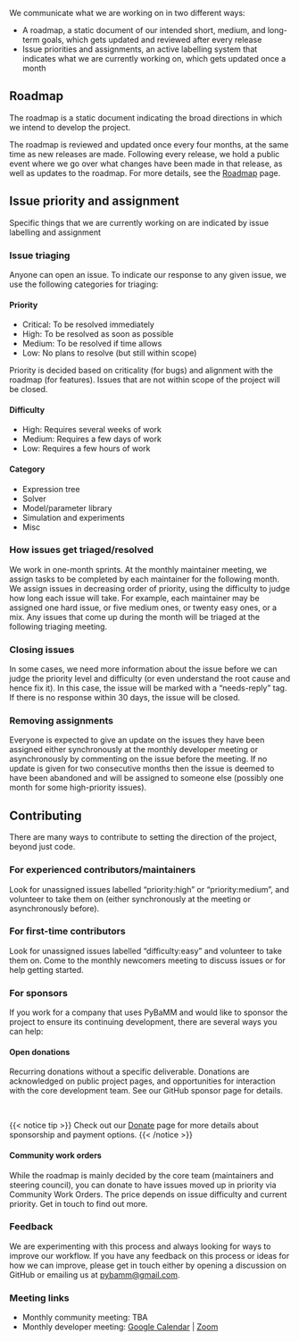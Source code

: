 We communicate what we are working on in two different ways:

- A roadmap, a static document of our intended short, medium, and long-term goals, which gets updated and reviewed after every release
- Issue priorities and assignments, an active labelling system that indicates what we are currently working on, which gets updated once a month

## Roadmap

The roadmap is a static document indicating the broad directions in which we intend to develop the project.

The roadmap is reviewed and updated once every four months, at the same time as new releases are made. Following every release, we hold a public event where we go
over what changes have been made in that release, as well as updates to the roadmap. For more details, see the [Roadmap](roadmap.md) page.

## Issue priority and assignment

Specific things that we are currently working on are indicated by issue labelling and assignment

### Issue triaging

Anyone can open an issue. To indicate our response to any given issue, we use the following categories for triaging:

#### Priority
- Critical: To be resolved immediately
- High: To be resolved as soon as possible
- Medium: To be resolved if time allows
- Low: No plans to resolve (but still within scope)

Priority is decided based on criticality (for bugs) and alignment with the roadmap (for features). Issues that are not within scope of the project will be closed.

#### Difficulty
- High: Requires several weeks of work
- Medium: Requires a few days of work
- Low: Requires a few hours of work

#### Category
- Expression tree
- Solver
- Model/parameter library
- Simulation and experiments
- Misc

### How issues get triaged/resolved

We work in one-month sprints. At the monthly maintainer meeting, we assign tasks to be completed by each maintainer for the following month. We assign issues in decreasing order of priority, using the difficulty to judge how long each issue will take. For example, each maintainer may be assigned one hard issue, or five medium ones, or twenty easy ones, or a mix. Any issues that come up during the month will be triaged at the following triaging meeting.

### Closing issues

In some cases, we need more information about the issue before we can judge the priority level and difficulty (or even understand the root cause and hence fix it). In this case, the issue will be marked with a “needs-reply” tag. If there is no response within 30 days, the issue will be closed.

### Removing assignments

Everyone is expected to give an update on the issues they have been assigned either synchronously at the monthly developer meeting or asynchronously by commenting on the issue before the meeting. If no update is given for two consecutive months then the issue is deemed to have been abandoned and will be assigned to someone else (possibly one month for some high-priority issues).

## Contributing

There are many ways to contribute to setting the direction of the project, beyond just code.

### For experienced contributors/maintainers

Look for unassigned issues labelled “priority:high” or “priority:medium”, and volunteer to take them on (either synchronously at the meeting or asynchronously before).

### For first-time contributors

Look for unassigned issues labelled “difficulty:easy” and volunteer to take them on. Come to the monthly newcomers meeting to discuss issues or for help getting started.

### For sponsors

If you work for a company that uses PyBaMM and would like to sponsor the project to ensure its continuing development, there are several ways you can help:

#### Open donations

Recurring donations without a specific deliverable. Donations are acknowledged on public project pages, and opportunities for interaction with the core development team. See our GitHub sponsor page for details.

&nbsp;

{{< notice tip >}}
Check out our [Donate](/donate/) page for more details about sponsorship and payment options.
{{< /notice >}}

#### Community work orders

While the roadmap is mainly decided by the core team (maintainers and steering council), you can donate to have issues moved up in priority via Community Work Orders. The price depends on issue difficulty and current priority. Get in touch to find out more.

### Feedback

We are experimenting with this process and always looking for ways to improve our workflow. If you have any feedback on this process or ideas for how we can improve, please get in touch either by opening a discussion on GitHub or emailing us at [pybamm@gmail.com](mailto:pybamm@gmail.com).

### Meeting links

- Monthly community meeting: TBA
- Monthly developer meeting: [Google Calendar](https://calendar.google.com/calendar/event?action=TEMPLATE&tmeid=MGtxNnExZWc4ZzFiOGVuOXB0c2ZtdnZ2aTlfMjAyMzA2MTJUMTUwMDAwWiBjXzE1Nzc5MGZhNTQ0Y2JmN2UzZjViNjQ5YzcwMGJhNDA0MDRhZDA0NjM0ZjkzNDBlMjU1ZTZkZWY5OWE4OWVkZGFAZw&tmsrc=c_157790fa544cbf7e3f5b649c700ba40404ad04634f9340e255e6def99a89edda%40group.calendar.google.com&scp=ALL) | [Zoom](https://numfocus-org.zoom.us/j/89866852955?pwd=dWVzQnpHbXpaTEZCQS9hMU54ZUxodz09)
